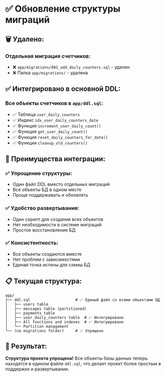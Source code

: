 # ✅ Обновление структуры миграций

## 🗑️ **Удалено:**

### **Отдельная миграция счетчиков:**
- ❌ `app/migrations/001_add_daily_counters.sql` - удален
- ❌ Папка `app/migrations/` - удалена

## ✅ **Интегрировано в основной DDL:**

### **Все объекты счетчиков в `app/ddl.sql`:**
- ✅ Таблица `user_daily_counters`
- ✅ Индекс `idx_user_daily_counters_date`
- ✅ Функция `increment_user_daily_count()`
- ✅ Функция `get_user_daily_count()`
- ✅ Функция `reset_daily_counters_for_date()`
- ✅ Функция `cleanup_old_counters()`

## 🎯 **Преимущества интеграции:**

### ✅ **Упрощение структуры:**
- Один файл DDL вместо отдельных миграций
- Все объекты БД в одном месте
- Проще поддерживать и обновлять

### ✅ **Удобство развертывания:**
- Один скрипт для создания всех объектов
- Нет необходимости в системе миграций
- Простое восстановление БД

### ✅ **Консистентность:**
- Все объекты создаются вместе
- Нет проблем с зависимостями
- Единая точка истины для схемы БД

## 📋 **Текущая структура:**

```
app/
├── ddl.sql                    # ✅ Единый файл со всеми объектами БД
│   ├── users table
│   ├── messages table (partitioned)
│   ├── payments table
│   ├── user_daily_counters table  # ✅ Интегрировано
│   ├── All functions and indexes  # ✅ Интегрировано
│   └── Partition management
└── (no migrations folder)     # ✅ Упрощено
```

## 🎉 **Результат:**

**Структура проекта упрощена!** Все объекты базы данных теперь находятся в едином файле `ddl.sql`, что делает проект более простым в поддержке и развертывании.
